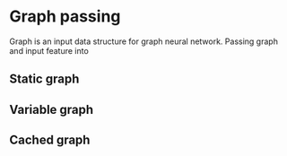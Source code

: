 # Graph passing

Graph is an input data structure for graph neural network. Passing graph and input feature into 

## Static graph

## Variable graph

## Cached graph
